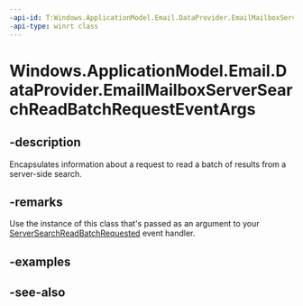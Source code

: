 ----api-id: T:Windows.ApplicationModel.Email.DataProvider.EmailMailboxServerSearchReadBatchRequestEventArgs
-api-type: winrt class
---<!-- Class syntax.public class EmailMailboxServerSearchReadBatchRequestEventArgs : Windows.ApplicationModel.Email.DataProvider.IEmailMailboxServerSearchReadBatchRequestEventArgs--># Windows.ApplicationModel.Email.DataProvider.EmailMailboxServerSearchReadBatchRequestEventArgs## -descriptionEncapsulates information about a request to read a batch of results from a server-side search.## -remarksUse the instance of this class that's passed as an argument to your [ServerSearchReadBatchRequested](emaildataproviderconnection_serversearchreadbatchrequested.md) event handler.## -examples## -see-also
